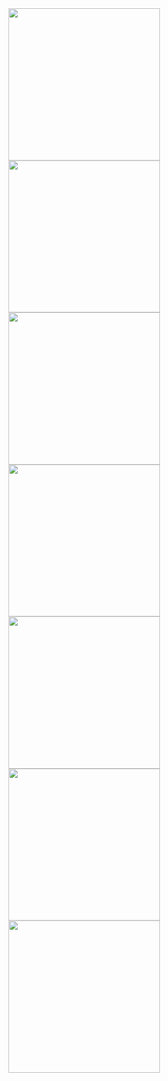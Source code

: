 <img src="https://github.com/user-attachments/assets/5a412c9c-ae04-40ff-9899-571f6e807087?raw=true" width="300"/>
<img src="https://github.com/user-attachments/assets/bee3bcdc-d533-4578-b431-a8c8da110d60?raw=true" width="300"/>
<img src="https://github.com/user-attachments/assets/b7bbf2bc-887a-4b01-bb0d-12f4f644871b?raw=true" width="300"/>
<img src="https://github.com/user-attachments/assets/6062ea6e-811a-47dd-8cd8-8857aef7f51b?raw=true" width="300"/>
<img src="https://github.com/user-attachments/assets/e6ea7c04-fcf0-4a16-bba0-4b37f152aa2f?raw=true" width="300"/>
<img src="https://github.com/user-attachments/assets/7e94fee1-926c-4835-94a8-05e8fbe2fad2?raw=true" width="300"/>
<img src="https://github.com/user-attachments/assets/eb77fbc0-8aa0-40a5-a81a-beab54f9da63?raw=true" width="300"/>
